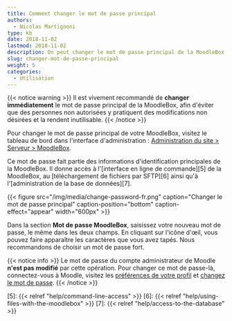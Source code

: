 ```yaml
---
title: Comment changer le mot de passe principal
authors:
  - Nicolas Martignoni
type: kb
date: 2018-11-02
lastmod: 2018-11-02
description: On peut changer le mot de passe principal de la MoodleBox en visitant le tableau de bord dans l'interface d'administration
slug: changer-mot-de-passe-principal
weight: 5
categories:
  - Utilisation
---
```


{{< notice warning >}}
Il est vivement recommandé de __changer immédiatement__ le mot de passe principal de la MoodleBox, afin d'éviter que des personnes non autorisées y pratiquent des modifications non désirées et la rendent inutilisable.
{{< /notice >}}

Pour changer le mot de passe principal de votre MoodleBox, visitez le tableau de bord dans l'interface d'administration : [Administration du site > Serveur > MoodleBox][1].

Ce mot de passe fait partie des informations d'identification principales de la MoodleBox. Il donne accès à l'[interface en ligne de commande][5] de la MoodleBox, au [téléchargement de fichiers par SFTP][6] ainsi qu'à l'[administration de la base de données][7].

{{< figure src="/img/media/change-password-fr.png" caption="Changer le mot de passe principal" caption-position="bottom" caption-effect="appear" width="600px"  >}}

Dans la section __Mot de passe MoodleBox__, saisissez votre nouveau mot de passe, le même dans les deux champs. En cliquant sur l'icône d'œil, vous pouvez faire apparaître les caractères que vous avez tapés. Nous recommandons de choisir un mot de passe fort.

{{< notice info >}}
Le mot de passe du compte administrateur de Moodle __n'est pas modifié__ par cette opération. Pour changer ce mot de passe-là, connectez-vous à Moodle, visitez les <a href="http://moodlebox.home/user/preferences.php" target="_blank">préférences de votre profil</a> et <a href="http://moodlebox.home/login/change_password.php" target="_blank">changez le mot de passe</a>.
{{< /notice >}}

 [1]: http://moodlebox.home/admin/tool/moodlebox/index.php
 [2]: http://moodlebox.home/
 [3]: http://moodlebox.home/user/preferences.php
 [4]: http://moodlebox.home/login/change_password.php
 [5]: {{< relref "help/command-line-access" >}}
 [6]: {{< relref "help/using-files-with-the-moodlebox" >}}
 [7]: {{< relref "help/access-to-the-database" >}}
